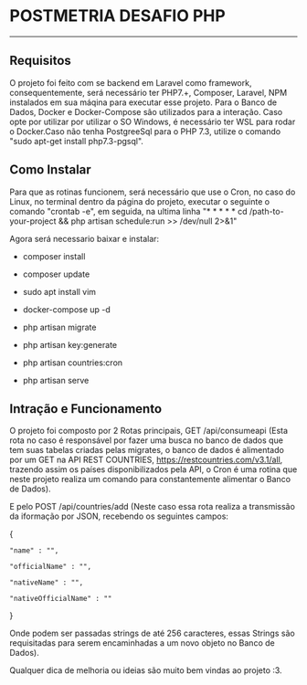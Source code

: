 <h1> POSTMETRIA DESAFIO PHP </h1>

<hr>
<h2> Requisitos </h2>

O projeto foi feito com se backend em Laravel como framework, consequentemente, será necessário ter PHP7.+, Composer, Laravel, NPM instalados em sua máqina para executar esse projeto. Para o Banco de Dados, Docker e Docker-Compose são utilizados para a interação. Caso opte por utilizar por utilizar o SO Windows, é necessário ter WSL para rodar o Docker.Caso não tenha PostgreeSql para o PHP 7.3, utilize o comando "sudo apt-get install php7.3-pgsql".

<h2> Como Instalar </h2>

Para que as rotinas funcionem, será necessário que use o Cron, no caso do Linux, no terminal dentro da página do projeto, executar o seguinte o comando "crontab -e", em seguida, na ultima linha "* * * * * cd /path-to-your-project && php artisan schedule:run >> /dev/null 2>&1"

Agora será necessario baixar e instalar: 

* composer install

* composer update

* sudo apt install vim 

* docker-compose up -d

* php artisan migrate

* php artisan key:generate

* php artisan countries:cron

* php artisan serve

<h2> Intração e Funcionamento </h2>

O projeto foi composto por 2 Rotas principais, GET /api/consumeapi (Esta rota no caso é responsável por fazer uma busca no banco de dados que tem suas tabelas criadas pelas migrates, o banco de dados é alimentado por um GET na API REST COUNTRIES, https://restcountries.com/v3.1/all, trazendo assim os países disponibilizados pela API, o Cron é uma rotina que neste projeto realiza um comando para constantemente alimentar o Banco de Dados). 

E pelo POST /api/countries/add (Neste caso essa rota realiza a transmissão da iformação por JSON, recebendo os seguintes campos:

{
	
    "name" : "",
    
	"officialName" : "",
    
	"nativeName" : "",
    
	"nativeOfficialName" : ""	
    
}

Onde podem ser passadas strings de até 256 caracteres, essas Strings são requisitadas para serem encaminhadas a um novo objeto no Banco de Dados).

Qualquer dica de melhoria ou ideias são muito bem vindas ao projeto :3.
